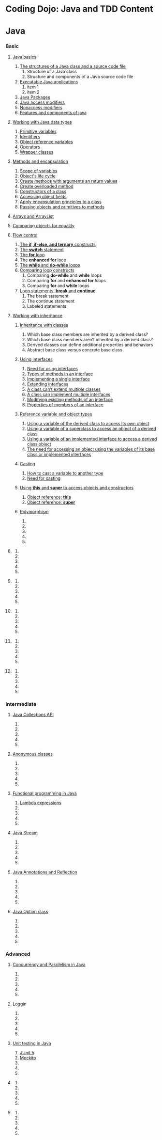 # Coding Dojo: Java and TDD Content

# Java
### Basic
1. [Java basics](#)
     1. [The structures of a Java class and a source code file](#)
          1. Structure of a Java class
          1. Structure and components of a Java source code file   
     1. [Executable Java applications](#)
          1. item 1
          1. item 2
     1. [Java Packages](#)
     1. [Java access modifiers](#)
     1. [Nonaccess modifiers](#)
     1. [Features and components of java](#)
    
1. [Working with Java data types](#)
     1. [Primitive variables](#)
     1. [Identifiers](#)
     1. [Object reference variables](#)
     1. [Operators](#)
     1. [Wrapper classes](#)
     
1. [Methods and encapsulation](#)
     1. [Scope of variables](#)
     1. [Object's life cycle](#)
     1. [Create methods with arguments an return values](#)
     1. [Create overloaded method](#)
     1. [Constructors of a class](#)
     1. [Accessing object fields](#)
     1. [Apply encapsulation principles to a class](#)
     1. [Passing objects and primitives to methods](#)

1. [Arrays and ArrayList](#)
1. [Comparing objects for equality](#)

1. [Flow control](#)
     1. [The **if, if-else, and ternary** constructs](#)
     1. [The **switch** statement](#)
     1. [The **for** loop](#)
     1. [The **enhanced for** loop](#)
     1. [The **while** and **do-while** loops](#)
     1. [Comparing loop constructs](#)
          1. Comparing **do-while** and **while** loops
          1. Comparing **for** and **enhanced for** loops
          1. Comparing **for** and **while** loops
     1. [Loop statements: **break** and **continue**](#)
          1. The break statement
          1. The continue statement
          1. Labeled statements
     
1. [Working with inheritance](#)
     1. [Inheritance with classes](#)
          1. Which base class members are inherited by a derived class?
          1. Which base class members aren’t inherited by a derived class?
          1. Derived classes can define additional properties and behaviors
          1. Abstract base class versus concrete base class
          
     1. [Using interfaces](#)
          1. [Need for using interfaces](#)
          1. [Types of methods in an interface](#)
          1. [Implementing a single interface](#)
          1. [Extending interfaces](#)
          1. [A class can’t extend multiple classes](#)
          1. [A class can implement multiple interfaces](#)
          1. [Modifying existing methods of an interface](#)
          1. [Properties of members of an interface](#)

     1. [Reference variable and object types](#)
          1. [Using a variable of the derived class to access its own object](#)
          1. [Using a variable of a superclass to access an object of a derived class](#)
          1. [Using a variable of an implemented interface to access a derived class object](#)
          1. [The need for accessing an object using the variables of its base class or implemented interfaces](#)
     
     1. [Casting](#)
          1. [How to cast a variable to another type](#)
          1. [Need for casting](#)
     
     1. [Using **this** and **super** to access objects and constructors](#)
          1. [Object reference: **this**](#)
          1. [Object reference: **super**](#)
     
     1. [Polymorphism](#)
          1. [](#)
          1. [](#)
          1. [](#)
          1. [](#)
          1. [](#)
     
1. [](#)
     1. [](#)
     1. [](#)
     1. [](#)
     1. [](#)
     1. [](#)
     
1. [](#)
     1. [](#)
     1. [](#)
     1. [](#)
     1. [](#)
     1. [](#)
     
1. [](#)
     1. [](#)
     1. [](#)
     1. [](#)
     1. [](#)
     1. [](#)
     
1. [](#)
     1. [](#)
     1. [](#)
     1. [](#)
     1. [](#)
     1. [](#)
     
1. [](#)
     1. [](#)
     1. [](#)
     1. [](#)
     1. [](#)
     1. [](#)
     
### Intermediate
1. [Java Collections API](#)
     1. [](#)
     1. [](#)
     1. [](#)
     1. [](#)
     1. [](#)
     
1. [Anonymous classes](#)
     1. [](#)
     1. [](#)
     1. [](#)
     1. [](#)
     1. [](#)
     
1. [Functional programming in Java](#)
     1. [Lambda expressions](#)
     1. [](#)
     1. [](#)
     1. [](#)
     1. [](#)
     
1. [Java Stream](#)
     1. [](#)
     1. [](#)
     1. [](#)
     1. [](#)
     1. [](#)

1. [Java Annotations and Reflection](#)
     1. [](#)
     1. [](#)
     1. [](#)
     1. [](#)
     1. [](#)
     
1. [Java Option class](#)
     1. [](#)
     1. [](#)
     1. [](#)
     1. [](#)
     1. [](#)
     
### Advanced
1. [Concurrency and Parallelism in Java](#)
     1. [](#)
     1. [](#)
     1. [](#)
     1. [](#)
     1. [](#)
     
1. [Loggin](#)
     1. [](#)
     1. [](#)
     1. [](#)
     1. [](#)
     1. [](#)
     
1. [Unit testing in Java](#)
     1. [JUnit 5](#)
     1. [Mockito](#)
     1. [](#)
     1. [](#)
     1. [](#)
     
1. [](#)
     1. [](#)
     1. [](#)
     1. [](#)
     1. [](#)
     1. [](#)
     
1. [](#)
     1. [](#)
     1. [](#)
     1. [](#)
     1. [](#)
     1. [](#)
